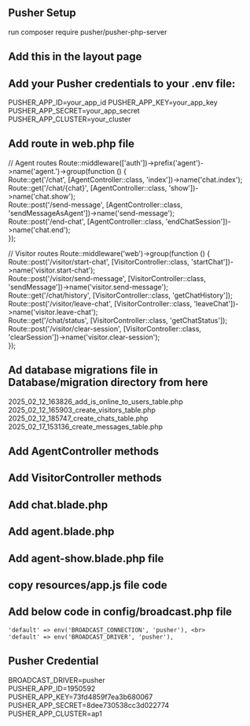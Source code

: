 ## Pusher Setup
run composer require pusher/pusher-php-server

## Add this in the layout page
<script src="https://js.pusher.com/7.2/pusher.min.js"></script>

## Add your Pusher credentials to your .env file:
PUSHER_APP_ID=your_app_id
PUSHER_APP_KEY=your_app_key
PUSHER_APP_SECRET=your_app_secret
PUSHER_APP_CLUSTER=your_cluster

## Add route in web.php file
// Agent routes
Route::middleware(['auth'])->prefix('agent')->name('agent.')->group(function () { <br>
    Route::get('/chat', [AgentController::class, 'index'])->name('chat.index'); <br>
    Route::get('/chat/{chat}', [AgentController::class, 'show'])->name('chat.show'); <br>
    Route::post('/send-message', [AgentController::class, 'sendMessageAsAgent'])->name('send-message'); <br>
    Route::post('/end-chat', [AgentController::class, 'endChatSession'])->name('chat.end');<br>
});<br>

// Visitor routes
Route::middleware('web')->group(function () { <br>
Route::post('/visitor/start-chat', [VisitorController::class, 'startChat'])->name('visitor.start-chat');<br>
Route::post('/visitor/send-message', [VisitorController::class, 'sendMessage'])->name('visitor.send-message');<br>
Route::get('/chat/history', [VisitorController::class, 'getChatHistory']);<br>
Route::post('/visitor/leave-chat', [VisitorController::class, 'leaveChat'])->name('visitor.leave-chat');<br>
Route::get('/chat/status', [VisitorController::class, 'getChatStatus']);<br>
Route::post('/visitor/clear-session', [VisitorController::class, 'clearSession'])->name('visitor.clear-session');<br>
});<br>

## Ad database migrations file in Database/migration directory from here

2025_02_12_163826_add_is_online_to_users_table.php<br>
2025_02_12_165903_create_visitors_table.php<br>
2025_02_12_185747_create_chats_table.php<br>
2025_02_17_153136_create_messages_table.php<br>

## Add AgentController methods
## Add VisitorController methods
## Add chat.blade.php
## Add agent.blade.php
## Add agent-show.blade.php file

## copy resources/app.js file code

## Add below code in config/broadcast.php file
    'default' => env('BROADCAST_CONNECTION', 'pusher'), <br>
    'default' => env('BROADCAST_DRIVER', 'pusher'),

## Pusher Credential
BROADCAST_DRIVER=pusher<br>
PUSHER_APP_ID=1950592<br>
PUSHER_APP_KEY=73fd4859f7ea3b680067<br>
PUSHER_APP_SECRET=8dee730538cc3d022774<br>
PUSHER_APP_CLUSTER=ap1<br>









